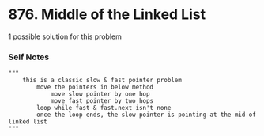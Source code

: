 # 876. Middle of the Linked List

1 possible solution for this problem  

### Self Notes


```
"""
    this is a classic slow & fast pointer problem
        move the pointers in below method
            move slow pointer by one hop
            move fast pointer by two hops
        loop while fast & fast.next isn't none
        once the loop ends, the slow pointer is pointing at the mid of linked list
"""
```

